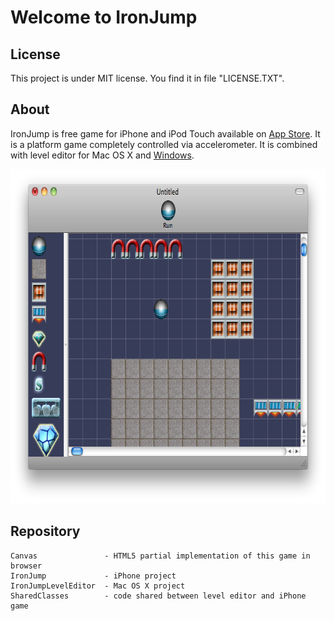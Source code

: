 # Welcome to IronJump

## License

This project is under MIT license. You find it in file "LICENSE.TXT".

## About

IronJump is free game for iPhone and iPod Touch available on [App Store](http://itunes.apple.com/us/app/ironjump/id378100215?mt=8). It is a platform game completely controlled via accelerometer. It is combined with level editor for Mac OS X and [Windows](https://github.com/filipkunc/IronJumpLevelEditor_CS).

<img src="https://github.com/filipkunc/IronJump/blob/master/Screenshots/leveleditor.png" alt="Level Editor for Mac OS X" width="707px" height="535px"></img>

## Repository

    Canvas               - HTML5 partial implementation of this game in browser
    IronJump             - iPhone project
    IronJumpLevelEditor  - Mac OS X project
    SharedClasses        - code shared between level editor and iPhone game

